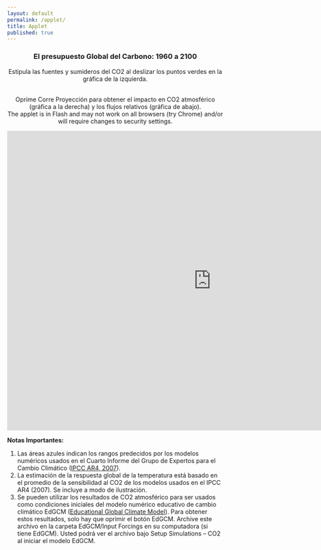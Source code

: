 ```yaml
---
layout: default
permalink: /applet/
title: Applet
published: true
---
```


<div style="text-align:center"> 
<h3> El presupuesto Global del Carbono: 1960 a 2100 </h3>

<p>

Estipula las fuentes y sumideros del CO2 al deslizar los puntos verdes en la gráfica de la izquierda.

<br>
Oprime Corre Proyección para obtener el impacto en CO2 atmosférico (gráfica a la derecha) y los flujos relativos (gráfica de abajo).
<br>
The applet is in Flash and may not work on all browsers (try Chrome) and/or will require changes to security settings.

</p>


<iframe src="http://galenmckinley.github.io/CarbonCycle/CarbonCycle/bin-release/CarbonCycle.html" width="950px" height="700px" align="center" frameborder="0px" marginwidth="0px" scrolling="none" border="0px" class="iframe-class"></iframe>

</div>

**Notas Importantes:**

1. Las áreas azules indican los rangos predecidos por los modelos numéricos usados en el Cuarto Informe del Grupo de Expertos para el Cambio Climático ([IPCC AR4, 2007](http://www.ipcc.ch/publications_and_data/publications_ipcc_fourth_assessment_report_synthesis_report.htm)).
2. La estimación de la respuesta global de la temperatura está basado en el promedio de la sensibilidad al CO2 de los modelos usados en el IPCC AR4 (2007). Se incluye a modo de ilustración.
3. Se pueden utilizar los resultados de CO2 atmosférico para ser usados como condiciones iniciales del modelo numérico educativo de cambio climático EdGCM ([Educational Global Climate Model](http://edgcm.columbia.edu/)). Para obtener estos resultados, solo hay que oprimir el botón EdGCM. Archive este archivo en la carpeta EdGCM/Input Forcings en su computadora (si tiene EdGCM). Usted podrá ver el archivo bajo Setup Simulations – CO2 al iniciar el modelo EdGCM.



